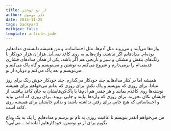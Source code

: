 ```yaml
---
title: از تو نوشتن
author: علی موسوی
date: 2014-11-25
tags: backyard
mathjax: false
template: article.jade
---
```


واژه‌ها می‌آیند و می‌روند مثل آدم‌ها، مثل احساسات، و من همیشه دلبسته‌ی مدادهایم بوده‌ام. مدادهایم اگر نباشند، واژه‌هایم به روی کاغذ نمی‌آید. هزاران هزار خودکار با رنگ‌های بنفش و مشکی و سبز و نارنجی هم اگر باشد، یکی از همان مدادهای فشاری قدیمی‌ام را برمی‌دارم و شروع می‌کنم به نوشتن و می‌نویسم و گاه پاک می‌کنم و می‌نویسم و بعد پاک می‌کنم و دوباره از نو.

همیشه اما در کنار مدادهایم چند خودکار می‌گذارم. چند خودکار خوش رنگ برای روز مبادا. برای روزی که بنویسم و پاک نکنم. برای روزی که بدانم می‌خواهم برای همیشه نوشته‌ها روی کاغذم بمانند و هر چقدر هم آدم‌ها با پاک‌کن‌هایشان به جان کاغذ بیافتند، از جایشان تکان نخورند. برای روزی که واژه‌ها بیایند و جایی نروند. برای روزی که آدمی بیاید و احساساتی که هیچ جایی برای رفتن نداشته باشند و بدانم جایشان برای همیشه روی کاغذ است.

من می‌خواهم آنقدر بنویسم تا عاقبت روزی به نام تو برسم و مدادهایم را یک به یک وداع بگویم برای از تو نوشتن. خودکارهایم آماده‌اند... می‌آیی؟
